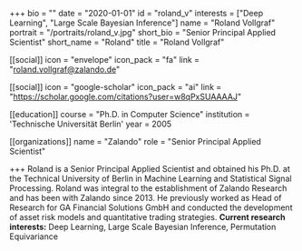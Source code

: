 +++
bio = ""
date = "2020-01-01"
id = "roland_v"
interests = ["Deep Learning", "Large Scale Bayesian Inference"]
name = "Roland Vollgraf"
portrait = "/portraits/roland_v.jpg"
short_bio = "Senior Principal Applied Scientist"
short_name = "Roland"
title = "Roland Vollgraf"

[[social]]
    icon = "envelope"
    icon_pack = "fa"
    link = "roland.vollgraf@zalando.de"

[[social]]
    icon = "google-scholar"
    icon_pack = "ai"
    link = "https://scholar.google.com/citations?user=w8qPxSUAAAAJ"


[[education]]
    course = "Ph.D. in Computer Science"
    institution = 'Technische Universität Berlin'
    year = 2005

[[organizations]]
    name = "Zalando"
    role = "Senior Principal Applied Scientist"

+++
Roland is a Senior Principal Applied Scientist and obtained his Ph.D. at the Technical University of Berlin in Machine Learning and Statistical Signal Processing. Roland was integral to the establishment of Zalando Research and has been with Zalando since 2013\. He previously worked as Head of Research for GA Financial Solutions GmbH and conducted the development of asset risk models and quantitative trading strategies.</span> <span style="font-weight: 400;"></span> **Current research interests:** <span style="font-weight: 400;"></span> <span style="font-weight: 400;">Deep Learning, Large Scale Bayesian Inference, Permutation Equivariance</span> 